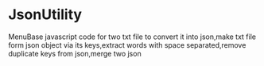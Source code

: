 # JsonUtility
MenuBase javascript code for two txt file to convert it into json,make txt file form json object via its keys,extract words with space separated,remove duplicate keys from json,merge two json
